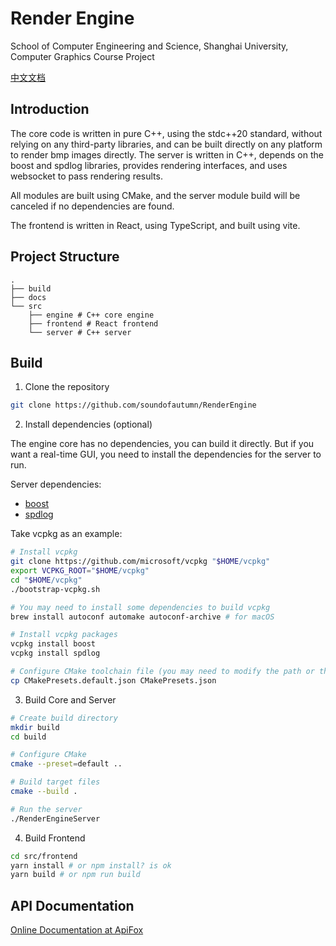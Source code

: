 # Render Engine

School of Computer Engineering and Science, Shanghai University, Computer Graphics Course Project

[中文文档](README.zh.md)

## Introduction

The core code is written in pure C++, using the stdc++20 standard, without relying on any third-party libraries, and can be built directly on any platform to render bmp images directly.
The server is written in C++, depends on the boost and spdlog libraries, provides rendering interfaces, and uses websocket to pass rendering results.

All modules are built using CMake, and the server module build will be canceled if no dependencies are found.

The frontend is written in React, using TypeScript, and built using vite.

## Project Structure

```plaintext
.
├── build
├── docs
└── src
    ├── engine # C++ core engine
    ├── frontend # React frontend
    └── server # C++ server
```

## Build

1. Clone the repository

```bash
git clone https://github.com/soundofautumn/RenderEngine
```
2. Install dependencies (optional)

The engine core has no dependencies, you can build it directly.
But if you want a real-time GUI, you need to install the dependencies for the server to run.

Server dependencies:

- [boost](https://www.boost.org/)
- [spdlog](https://github.com/gabime/spdlog)

Take vcpkg as an example:

```bash
# Install vcpkg
git clone https://github.com/microsoft/vcpkg "$HOME/vcpkg"
export VCPKG_ROOT="$HOME/vcpkg"
cd "$HOME/vcpkg"
./bootstrap-vcpkg.sh

# You may need to install some dependencies to build vcpkg
brew install autoconf automake autoconf-archive # for macOS

# Install vcpkg packages
vcpkg install boost
vcpkg install spdlog

# Configure CMake toolchain file (you may need to modify the path or the generator)
cp CMakePresets.default.json CMakePresets.json
```

3. Build Core and Server

```bash
# Create build directory
mkdir build
cd build

# Configure CMake
cmake --preset=default ..

# Build target files
cmake --build .

# Run the server
./RenderEngineServer
```

4. Build Frontend

```bash
cd src/frontend
yarn install # or npm install? is ok
yarn build # or npm run build
```

## API Documentation

[Online Documentation at ApiFox](https://apifox.com/apidoc/shared-8cf19dc6-dfdb-48da-8ac1-0f19a5b58529)
